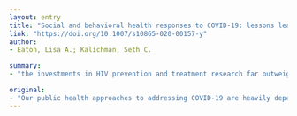 ```yaml
---
layout: entry
title: "Social and behavioral health responses to COVID-19: lessons learned from four decades of an HIV pandemic"
link: "https://doi.org/10.1007/s10865-020-00157-y"
author:
- Eaton, Lisa A.; Kalichman, Seth C.

summary:
- "the investments in HIV prevention and treatment research far outweigh any infectious disease in the history of public health, that is, until now with the emergence of COVID-19. We focus on multiple levels of intervention including intrapersonal, interpersonal, community, and social factors. Our public health approaches to addressing disease transmission are heavily dependent on social and behavioral change strategies to halt transmissions. Four decades into the HIV epidemic we have learned a considerable amount of information about social, behavioral and social approaches."

original:
- "Our public health approaches to addressing COVID-19 are heavily dependent on social and behavioral change strategies to halt transmissions. To date, biomedical forms of curative and preventative treatments for COVID-19 are at best limited. Four decades into the HIV epidemic we have learned a considerable amount of information regarding social and behavioral approaches to addressing disease transmission. Here we outline broad, scoping lessons learned from the HIV literature tailored to the nature of what we currently know about COVID-19. We focus on multiple levels of intervention including intrapersonal, interpersonal, community, and social factors, each of which provide a reference point for understanding and elaborating on social/behavioral lessons learned from HIV prevention and treatment research. The investments in HIV prevention and treatment research far outweigh any infectious disease in the history of public health, that is, until now with the emergence of COVID-19."
---
```


